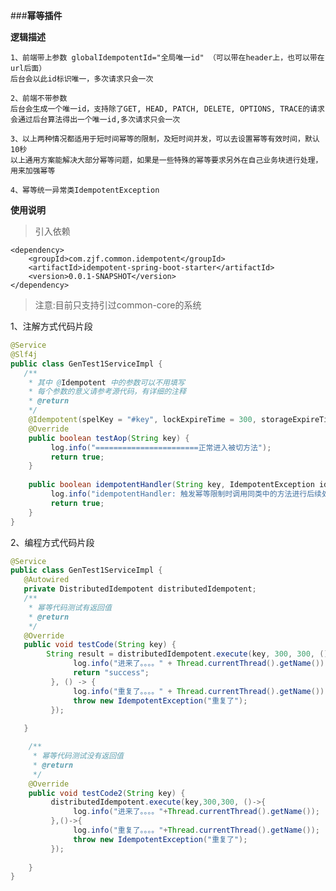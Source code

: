 ###**幂等插件**

**逻辑描述**

    1、前端带上参数 globalIdempotentId="全局唯一id" （可以带在header上，也可以带在url后面）
    后台会以此id标识唯一，多次请求只会一次
    
    2、前端不带参数
    后台会生成一个唯一id，支持除了GET, HEAD, PATCH, DELETE, OPTIONS, TRACE的请求
    会通过后台算法得出一个唯一id,多次请求只会一次
    
    3、以上两种情况都适用于短时间幂等的限制，及短时间并发，可以去设置幂等有效时间，默认10秒
    以上通用方案能解决大部分幂等问题，如果是一些特殊的幂等要求另外在自己业务块进行处理，用来加强幂等
    
    4、幂等统一异常类IdempotentException

**使用说明**

>引入依赖

    <dependency>
        <groupId>com.zjf.common.idempotent</groupId>
        <artifactId>idempotent-spring-boot-starter</artifactId>
        <version>0.0.1-SNAPSHOT</version>
    </dependency>

>注意:目前只支持引过common-core的系统

1、注解方式代码片段

```java
@Service
@Slf4j
public class GenTest1ServiceImpl {
   /**
    * 其中 @Idempotent 中的参数可以不用填写
    * 每个参数的意义请参考源代码，有详细的注释
    * @return
    */
    @Idempotent(spelKey = "#key", lockExpireTime = 300, storageExpireTime = 300, idempotentHandler = "idempotentHandler")
    @Override
    public boolean testAop(String key) {
         log.info("=======================正常进入被切方法");
         return true;
    }
    
    public boolean idempotentHandler(String key, IdempotentException idempotentException){
         log.info("idempotentHandler: 触发幂等限制时调用同类中的方法进行后续处理执行了");
         return true;
	}
}
```
2、编程方式代码片段

 ```java
@Service
public class GenTest1ServiceImpl {
    @Autowired
    private DistributedIdempotent distributedIdempotent;
    /**
     * 幂等代码测试有返回值
     * @return
     */
    @Override
    public void testCode(String key) {
         String result = distributedIdempotent.execute(key, 300, 300, () -> {
               log.info("进来了。。。。" + Thread.currentThread().getName());
               return "success";
          }, () -> {
               log.info("重复了。。。。" + Thread.currentThread().getName());
               throw new IdempotentException("重复了");
          });
    
    }

     /**
      * 幂等代码测试没有返回值
      * @return
      */
     @Override
     public void testCode2(String key) {
          distributedIdempotent.execute(key,300,300, ()->{
               log.info("进来了。。。。"+Thread.currentThread().getName());
          },()->{
               log.info("重复了。。。。"+Thread.currentThread().getName());
               throw new IdempotentException("重复了");
          });
     
     }
}    
 ```